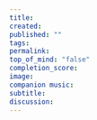 ```yaml
---
title:
created:
published: ""
tags:
permalink:
top_of_mind: "false"
completion_score:
image:
companion music:
subtitle:
discussion:
---
```

